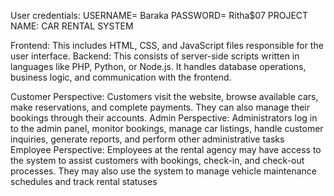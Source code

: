 User credentials:
USERNAME= Baraka
PASSWORD= Ritha$07
PROJECT NAME:  CAR RENTAL SYSTEM

Frontend: This includes HTML, CSS, and JavaScript files responsible for the user interface.
Backend: This consists of server-side scripts written in languages like PHP, Python, or Node.js. It handles database operations, business logic, and communication with the frontend.

Customer Perspective: Customers visit the website, browse available cars, make reservations, and complete payments. They can also manage their bookings through their accounts.
Admin Perspective: Administrators log in to the admin panel, monitor bookings, manage car listings, handle customer inquiries, generate reports, and perform other administrative tasks
Employee Perspective: Employees at the rental agency may have access to the system to assist customers with bookings, check-in, and check-out processes. They may also use the system to manage vehicle maintenance schedules and track rental statuses
